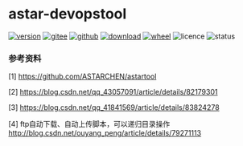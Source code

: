 # astar-devopstool

[![version](https://img.shields.io/pypi/v/astar-devopstool.svg)](https://pypi.python.org/pypi/astar-devopstool)
[![gitee](https://gitee.com/snowlandltd/astar-devopstool-python/badge/star.svg)](https://gitee.com/snowlandltd/astar-devopstool-python/stargazers)
[![github](https://img.shields.io/github/stars/astar-club/astar-devopstool-python)](https://img.shields.io/github/stars/astar-club/astar-devopstool-python)
[![download](https://img.shields.io/pypi/dm/astar-devopstool.svg)](https://pypi.org/project/astar-devopstool)
[![wheel](https://img.shields.io/pypi/wheel/astar-devopstool.svg)](https://pypi.python.org/pypi/astar-devopstool)
![licence](https://img.shields.io/pypi/l/astar-devopstool.svg)
![status](https://img.shields.io/pypi/status/astar-devopstool.svg)





### 参考资料

[1] https://github.com/ASTARCHEN/astartool

[2] https://blog.csdn.net/qq_43057091/article/details/82179301

[3] https://blog.csdn.net/qq_41841569/article/details/83824278

[4] ftp自动下载、自动上传脚本，可以递归目录操作 http://blog.csdn.net/ouyang_peng/article/details/79271113

